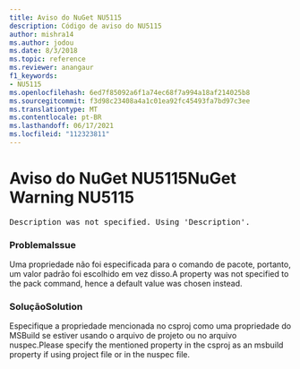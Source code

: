 ```yaml
---
title: Aviso do NuGet NU5115
description: Código de aviso do NU5115
author: mishra14
ms.author: jodou
ms.date: 8/3/2018
ms.topic: reference
ms.reviewer: anangaur
f1_keywords:
- NU5115
ms.openlocfilehash: 6ed7f85092a6f1a74ec68f7a994a18af214025b8
ms.sourcegitcommit: f3d98c23408a4a1c01ea92fc45493fa7bd97c3ee
ms.translationtype: MT
ms.contentlocale: pt-BR
ms.lasthandoff: 06/17/2021
ms.locfileid: "112323811"
---
```

# <a name="nuget-warning-nu5115"></a><span data-ttu-id="48ce0-103">Aviso do NuGet NU5115</span><span class="sxs-lookup"><span data-stu-id="48ce0-103">NuGet Warning NU5115</span></span>
<pre>Description was not specified. Using 'Description'.</pre>

### <a name="issue"></a><span data-ttu-id="48ce0-104">Problema</span><span class="sxs-lookup"><span data-stu-id="48ce0-104">Issue</span></span>

<span data-ttu-id="48ce0-105">Uma propriedade não foi especificada para o comando de pacote, portanto, um valor padrão foi escolhido em vez disso.</span><span class="sxs-lookup"><span data-stu-id="48ce0-105">A property was not specified to the pack command, hence a default value was chosen instead.</span></span>


### <a name="solution"></a><span data-ttu-id="48ce0-106">Solução</span><span class="sxs-lookup"><span data-stu-id="48ce0-106">Solution</span></span>

<span data-ttu-id="48ce0-107">Especifique a propriedade mencionada no csproj como uma propriedade do MSBuild se estiver usando o arquivo de projeto ou no arquivo nuspec.</span><span class="sxs-lookup"><span data-stu-id="48ce0-107">Please specify the mentioned property in the csproj as an msbuild property if using project file or in the nuspec file.</span></span>

